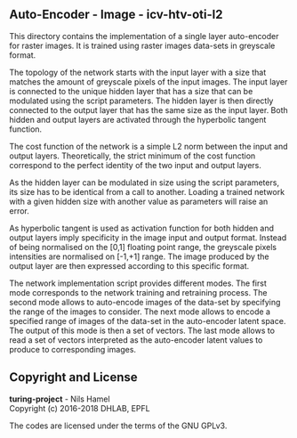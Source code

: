 ## Auto-Encoder - Image - icv-htv-oti-l2

This directory contains the implementation of a single layer auto-encoder for
raster images. It is trained using raster images data-sets in greyscale format.

The topology of the network starts with the input layer with a size that matches
the amount of greyscale pixels of the input images. The input layer is connected
to the unique hidden layer that has a size that can be modulated using the script
parameters. The hidden layer is then directly connected to the output layer that
has the same size as the input layer. Both hidden and output layers are activated
through the hyperbolic tangent function.

The cost function of the network is a simple L2 norm between the input and output
layers. Theoretically, the strict minimum of the cost function correspond to the
perfect identity of the two input and output layers.

As the hidden layer can be modulated in size using the script parameters, its
size has to be identical from a call to another. Loading a trained network with
a given hidden size with another value as parameters will raise an error.

As hyperbolic tangent is used as activation function for both hidden and output
layers imply specificity in the image input and output format. Instead of being
normalised on the [0,1] floating point range, the greyscale pixels intensities
are normalised on [-1,+1] range. The image produced by the output layer are then
expressed according to this specific format.

The network implementation script provides different modes. The first mode
corresponds to the network training and retraining process. The second mode
allows to auto-encode images of the data-set by specifying the range of the
images to consider. The next mode allows to encode a specified range of images
of the data-set in the auto-encoder latent space. The output of this mode is
then a set of vectors. The last mode allows to read a set of vectors interpreted
as the auto-encoder latent values to produce to corresponding images.

## Copyright and License

**turing-project** - Nils Hamel <br >
Copyright (c) 2016-2018 DHLAB, EPFL

The codes are licensed under the terms of the GNU GPLv3.
